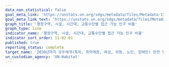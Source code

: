 ```yaml
---
data_non_statistical: false
goal_meta_link: 'https://unstats.un.org/sdgs/metadata/files/Metadata-11-02-01.pdf'
goal_meta_link_text: 'https://unstats.un.org/sdgs/metadata/files/Metadata-11-02-01.pdf'
graph_title: '행정구역, 시설, 시간대, 교통수단별 접근 가능 인구 비율'
graph_type: line
indicator_name: '행정구역, 시설, 시간대, 교통수단별 접근 가능 인구 비율'
indicator_sort_order: 11-02-01
published: true
reporting_status: complete
target_name: '2030년까지 모두에게(특히, 취약계층, 여성, 아동, 노인, 장애인) 안전 및 저렴하고 지속가능한 공공 교통시스템 제공'
un_custodian_agency: 'UN-Habitat'
---
```


